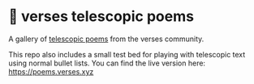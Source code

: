 # 📜 verses telescopic poems
A gallery of [telescopic poems](https://github.com/jackyzha0/telescopic-text) from the verses community.

This repo also includes a small test bed for playing with telescopic text using normal bullet lists. You can find the live version here: https://poems.verses.xyz
